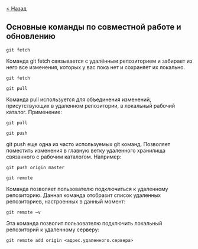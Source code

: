 [//]: # ( Команды по совместной работе и обновлению )

[< Назад](/readme.md)

## Основные команды по совместной работе и обновлению

`git fetch`

Команда git fetch связывается с удалённым репозиторием и забирает из него все изменения, которых у вас пока нет и сохраняет их локально.

    git fetch

`git pull`

Команда pull используется для объединения изменений, присутствующих в удаленном репозитории, в локальный рабочий каталог. Применение:

    git pull

`git push`

git push еще одна из часто используемых git команд. Позволяет поместить изменения в главную ветку удаленного хранилища связанного с рабочим каталогом. Например:

    git push origin master

`git remote`

Команда позволяет пользователю подключиться к удаленному репозиторию. Данная команда отобразит список удаленных репозиториев, настроенных в данный момент:

    git remote –v

Эта команда позволит пользователю подключить локальный репозиторий к удаленному серверу:

    git remote add origin <адрес.удаленного.сервера>
